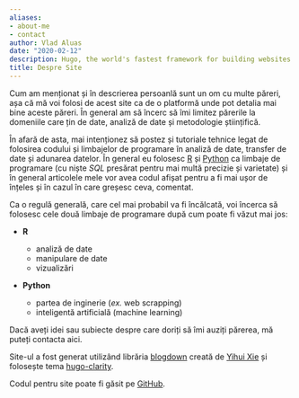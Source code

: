 ```yaml
---
aliases:
- about-me
- contact
author: Vlad Aluas
date: "2020-02-12"
description: Hugo, the world's fastest framework for building websites
title: Despre Site
---
```


Cum am menționat și în descrierea persoanlă sunt un om cu multe păreri, așa că mă voi folosi de acest site ca de o platformă unde pot detalia mai bine aceste păreri. În general am să încerc să îmi limitez părerile la domeniile care țin de date, analiză de date și metodologie științifică.

În afară de asta, mai intenționez să postez și tutoriale tehnice legat de folosirea codului și limbajelor de programare în analiză de date, transfer de date și adunarea datelor. În general eu folosesc [R](https://cran.r-project.org/) și [Python](https://www.python.org/) ca limbaje de programare (cu niște *SQL* presărat pentru mai multă precizie și varietate) și în general articolele mele vor avea codul afișat pentru a fi mai ușor de înțeles și în cazul în care greșesc ceva, comentat.

Ca o regulă generală, care cel mai probabil va fi încălcată, voi încerca să folosesc cele două limbaje de programare după cum poate fi văzut mai jos:

  -  **R**
      - analiză de date
      - manipulare de date
      - vizualizări
    
  -  **Python**
      - partea de inginerie (*ex.* web scrapping)
      - inteligentă artificială (machine learning)
      
Dacă aveți idei sau subiecte despre care doriți să îmi auziți părerea, mă puteți contacta aici.
      
Site-ul a fost generat utilizând librăria [blogdown](https://bookdown.org/yihui/blogdown/) creată de [Yihui Xie](https://yihui.org/) și folosește tema [hugo-clarity](https://github.com/chipzoller/hugo-clarity). 

Codul pentru site poate fi găsit pe [GitHub](https://github.com/VladAluas/vladsblog).
